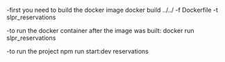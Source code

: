 -first you need to build the docker image
docker build ../../ -f Dockerfile -t slpr_reservations

-to run the docker container after the image was built:
docker run slpr_reservations

-to run the project
npm run start:dev reservations
